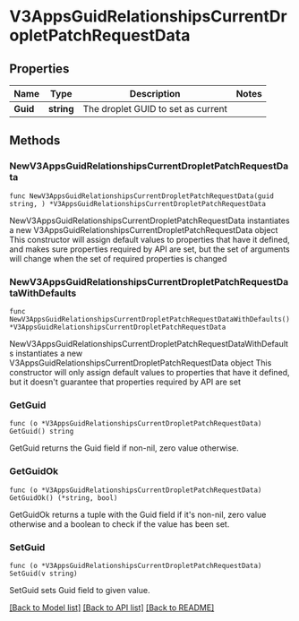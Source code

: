 # V3AppsGuidRelationshipsCurrentDropletPatchRequestData

## Properties

Name | Type | Description | Notes
------------ | ------------- | ------------- | -------------
**Guid** | **string** | The droplet GUID to set as current | 

## Methods

### NewV3AppsGuidRelationshipsCurrentDropletPatchRequestData

`func NewV3AppsGuidRelationshipsCurrentDropletPatchRequestData(guid string, ) *V3AppsGuidRelationshipsCurrentDropletPatchRequestData`

NewV3AppsGuidRelationshipsCurrentDropletPatchRequestData instantiates a new V3AppsGuidRelationshipsCurrentDropletPatchRequestData object
This constructor will assign default values to properties that have it defined,
and makes sure properties required by API are set, but the set of arguments
will change when the set of required properties is changed

### NewV3AppsGuidRelationshipsCurrentDropletPatchRequestDataWithDefaults

`func NewV3AppsGuidRelationshipsCurrentDropletPatchRequestDataWithDefaults() *V3AppsGuidRelationshipsCurrentDropletPatchRequestData`

NewV3AppsGuidRelationshipsCurrentDropletPatchRequestDataWithDefaults instantiates a new V3AppsGuidRelationshipsCurrentDropletPatchRequestData object
This constructor will only assign default values to properties that have it defined,
but it doesn't guarantee that properties required by API are set

### GetGuid

`func (o *V3AppsGuidRelationshipsCurrentDropletPatchRequestData) GetGuid() string`

GetGuid returns the Guid field if non-nil, zero value otherwise.

### GetGuidOk

`func (o *V3AppsGuidRelationshipsCurrentDropletPatchRequestData) GetGuidOk() (*string, bool)`

GetGuidOk returns a tuple with the Guid field if it's non-nil, zero value otherwise
and a boolean to check if the value has been set.

### SetGuid

`func (o *V3AppsGuidRelationshipsCurrentDropletPatchRequestData) SetGuid(v string)`

SetGuid sets Guid field to given value.



[[Back to Model list]](../README.md#documentation-for-models) [[Back to API list]](../README.md#documentation-for-api-endpoints) [[Back to README]](../README.md)


